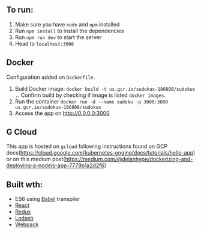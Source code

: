 ## To run:
1. Make sure you have `node` and `npm` installed
2. Run `npm install` to install the dependencies 
3. Run `npm run dev` to start the server
4. Head to `localhost:3000`

## Docker
Configuration added on `Dockerfile`.
1. Build Docker image: `docker build -t us.gcr.io/sudokux-186808/sudokux .`. Confirm build by checking if image is listed `docker images`.
2. Run the container `docker run -d --name sudoku -p 3000:3000 us.gcr.io/sudokux-186808/sudokux`
3. Access the app on http://0.0.0.0:3000

## G Cloud
This app is hosted on `gcloud` following instructions found on GCP docs(https://cloud.google.com/kubernetes-engine/docs/tutorials/hello-app) or on this medium post(https://medium.com/@delanhype/dockerizing-and-deploying-a-nodejs-app-7779b1a2d2f6)

## Built wth:
* ES6 using [Babel](https://babeljs.io/) transpiler
* [React](https://facebook.github.io/react/)
* [Redux](http://redux.js.org/)
* [Lodash](https://lodash.com])
* [Webpack](https://webpack.github.io/)
